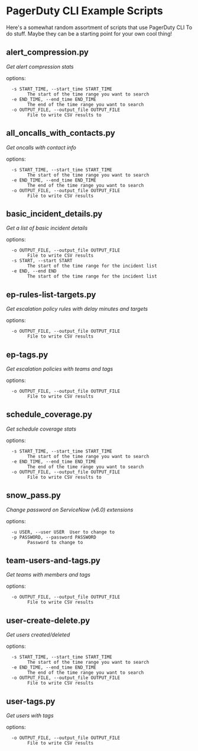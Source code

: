 # PagerDuty CLI Example Scripts

Here's a somewhat random assortment of scripts that use PagerDuty CLI To do stuff. Maybe they can be a starting point for your own cool thing!

## alert_compression.py

_Get alert compression stats_

options:
```
  -s START_TIME, --start_time START_TIME
        The start of the time range you want to search
  -e END_TIME, --end_time END_TIME
        The end of the time range you want to search
  -o OUTPUT_FILE, --output_file OUTPUT_FILE
        File to write CSV results to
```

## all_oncalls_with_contacts.py

_Get oncalls with contact info_

options:
```
  -s START_TIME, --start_time START_TIME
        The start of the time range you want to search
  -e END_TIME, --end_time END_TIME
        The end of the time range you want to search
  -o OUTPUT_FILE, --output_file OUTPUT_FILE
        File to write CSV results
```

## basic_incident_details.py

_Get a list of basic incident details_

options:
```
  -o OUTPUT_FILE, --output_file OUTPUT_FILE
        File to write CSV results
  -s START, --start START
        The start of the time range for the incident list
  -e END, --end END
        The start of the time range for the incident list
```

## ep-rules-list-targets.py

_Get escalation policy rules with delay minutes and targets_

options:
```
  -o OUTPUT_FILE, --output_file OUTPUT_FILE
        File to write CSV results
```

## ep-tags.py

_Get escalation policies with teams and tags_

options:
```
  -o OUTPUT_FILE, --output_file OUTPUT_FILE
        File to write CSV results
```

## schedule_coverage.py

_Get schedule coverage stats_

options:
```
  -s START_TIME, --start_time START_TIME
        The start of the time range you want to search
  -e END_TIME, --end_time END_TIME
        The end of the time range you want to search
  -o OUTPUT_FILE, --output_file OUTPUT_FILE
        File to write CSV results to
```

## snow_pass.py

_Change password on ServiceNow (v6.0) extensions_

options:
```
  -u USER, --user USER  User to change to
  -p PASSWORD, --password PASSWORD
        Password to change to
```

## team-users-and-tags.py

_Get teams with members and tags_

options:
```
  -o OUTPUT_FILE, --output_file OUTPUT_FILE
        File to write CSV results
```

## user-create-delete.py

_Get users created/deleted_

options:
```
  -s START_TIME, --start_time START_TIME
        The start of the time range you want to search
  -e END_TIME, --end_time END_TIME
        The end of the time range you want to search
  -o OUTPUT_FILE, --output_file OUTPUT_FILE
        File to write CSV results
```

## user-tags.py

_Get users with tags_

options:
```
  -o OUTPUT_FILE, --output_file OUTPUT_FILE
        File to write CSV results
```
